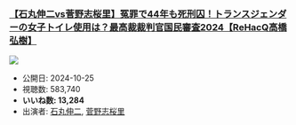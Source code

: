 ### [【石丸伸二vs菅野志桜里】冤罪で44年も死刑囚！トランスジェンダーの女子トイレ使用は？最高裁裁判官国民審査2024【ReHacQ高橋弘樹】](https://www.youtube.com/watch?v=mtvUqEa2pBY)
[![](https://img.youtube.com/vi/mtvUqEa2pBY/sddefault.jpg)](https://www.youtube.com/watch?v=mtvUqEa2pBY)
-   公開日: 2024-10-25
-   視聴数: 583,740
-   **いいね数: 13,284**
-   出演者: [石丸伸二](/rehacq_fan/people/石丸伸二 "wikilink"), [菅野志桜里](/rehacq_fan/people/菅野志桜里 "wikilink")
